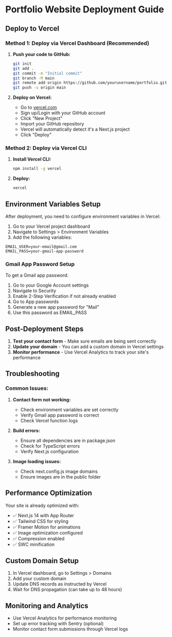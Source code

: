 # Portfolio Website Deployment Guide

## Deploy to Vercel

### Method 1: Deploy via Vercel Dashboard (Recommended)

1. **Push your code to GitHub:**

   ```bash
   git init
   git add .
   git commit -m "Initial commit"
   git branch -M main
   git remote add origin https://github.com/yourusername/portfolio.git
   git push -u origin main
   ```

2. **Deploy on Vercel:**
   - Go to [vercel.com](https://vercel.com)
   - Sign up/Login with your GitHub account
   - Click "New Project"
   - Import your GitHub repository
   - Vercel will automatically detect it's a Next.js project
   - Click "Deploy"

### Method 2: Deploy via Vercel CLI

1. **Install Vercel CLI:**

   ```bash
   npm install -g vercel
   ```

2. **Deploy:**
   ```bash
   vercel
   ```

## Environment Variables Setup

After deployment, you need to configure environment variables in Vercel:

1. Go to your Vercel project dashboard
2. Navigate to Settings > Environment Variables
3. Add the following variables:

```
EMAIL_USER=your-email@gmail.com
EMAIL_PASS=your-gmail-app-password
```

### Gmail App Password Setup

To get a Gmail app password:

1. Go to your Google Account settings
2. Navigate to Security
3. Enable 2-Step Verification if not already enabled
4. Go to App passwords
5. Generate a new app password for "Mail"
6. Use this password as EMAIL_PASS

## Post-Deployment Steps

1. **Test your contact form** - Make sure emails are being sent correctly
2. **Update your domain** - You can add a custom domain in Vercel settings
3. **Monitor performance** - Use Vercel Analytics to track your site's performance

## Troubleshooting

### Common Issues:

1. **Contact form not working:**

   - Check environment variables are set correctly
   - Verify Gmail app password is correct
   - Check Vercel function logs

2. **Build errors:**

   - Ensure all dependencies are in package.json
   - Check for TypeScript errors
   - Verify Next.js configuration

3. **Image loading issues:**
   - Check next.config.js image domains
   - Ensure images are in the public folder

## Performance Optimization

Your site is already optimized with:

- ✅ Next.js 14 with App Router
- ✅ Tailwind CSS for styling
- ✅ Framer Motion for animations
- ✅ Image optimization configured
- ✅ Compression enabled
- ✅ SWC minification

## Custom Domain Setup

1. In Vercel dashboard, go to Settings > Domains
2. Add your custom domain
3. Update DNS records as instructed by Vercel
4. Wait for DNS propagation (can take up to 48 hours)

## Monitoring and Analytics

- Use Vercel Analytics for performance monitoring
- Set up error tracking with Sentry (optional)
- Monitor contact form submissions through Vercel logs
